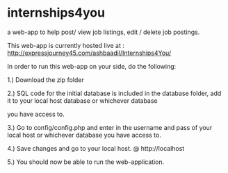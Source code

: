 

# internships4you
a web-app to help post/ view job listings, edit / delete job postings.

This web-app is currently hosted live at : http://expressjourney45.com/ashbaadil/Internships4You/

In order to run this web-app on your side, do the following: 

1.) Download the zip folder

2.) SQL code for the initial database is included in the database folder, add it to your local host database or whichever database

you have access to. 

3.) Go to config/config.php and enter in the username and pass of your local host or whichever database you have access to. 

4.) Save changes and go to your local host. @ http://localhost 

5.) You should now be able to run the web-application. 


